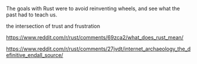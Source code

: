 The goals with Rust were to avoid reinventing wheels, and see what the past had to teach us.

the intersection of trust and frustration

https://www.reddit.com/r/rust/comments/69zca2/what_does_rust_mean/

https://www.reddit.com/r/rust/comments/27jvdt/internet_archaeology_the_definitive_endall_source/
